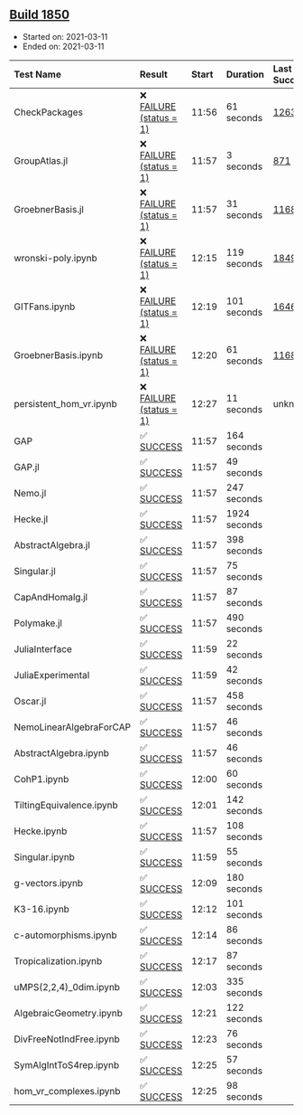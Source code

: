 ## [Build 1850](https://oscarci.mathematik.uni-kl.de/job/oscar-stable/1850/)

* Started on: 2021-03-11
* Ended on: 2021-03-11

| Test Name    | Result | Start | Duration | Last Success | First Failure |
|:-------------|:-------|:------|:---------|:-------------|:--------------|
| CheckPackages | ❌ [FAILURE (status = 1)](https://oscarci.mathematik.uni-kl.de/job/oscar-stable/1850/artifact/logs/build-1850/CheckPackages.log) | 11:56 | 61 seconds | [1263](https://oscarci.mathematik.uni-kl.de/job/oscar-stable/1263/) | [1264](https://oscarci.mathematik.uni-kl.de/job/oscar-stable/1264/) |
| GroupAtlas.jl | ❌ [FAILURE (status = 1)](https://oscarci.mathematik.uni-kl.de/job/oscar-stable/1850/artifact/logs/build-1850/GroupAtlas.jl.log) | 11:57 | 3 seconds | [871](https://oscarci.mathematik.uni-kl.de/job/oscar-stable/871/) | [872](https://oscarci.mathematik.uni-kl.de/job/oscar-stable/872/) |
| GroebnerBasis.jl | ❌ [FAILURE (status = 1)](https://oscarci.mathematik.uni-kl.de/job/oscar-stable/1850/artifact/logs/build-1850/GroebnerBasis.jl.log) | 11:57 | 31 seconds | [1168](https://oscarci.mathematik.uni-kl.de/job/oscar-stable/1168/) | [1169](https://oscarci.mathematik.uni-kl.de/job/oscar-stable/1169/) |
| wronski-poly.ipynb | ❌ [FAILURE (status = 1)](https://oscarci.mathematik.uni-kl.de/job/oscar-stable/1850/artifact/logs/build-1850/wronski-poly.ipynb.log) | 12:15 | 119 seconds | [1849](https://oscarci.mathematik.uni-kl.de/job/oscar-stable/1849/) | [1850](https://oscarci.mathematik.uni-kl.de/job/oscar-stable/1850/) |
| GITFans.ipynb | ❌ [FAILURE (status = 1)](https://oscarci.mathematik.uni-kl.de/job/oscar-stable/1850/artifact/logs/build-1850/GITFans.ipynb.log) | 12:19 | 101 seconds | [1646](https://oscarci.mathematik.uni-kl.de/job/oscar-stable/1646/) | [1647](https://oscarci.mathematik.uni-kl.de/job/oscar-stable/1647/) |
| GroebnerBasis.ipynb | ❌ [FAILURE (status = 1)](https://oscarci.mathematik.uni-kl.de/job/oscar-stable/1850/artifact/logs/build-1850/GroebnerBasis.ipynb.log) | 12:20 | 61 seconds | [1168](https://oscarci.mathematik.uni-kl.de/job/oscar-stable/1168/) | [1169](https://oscarci.mathematik.uni-kl.de/job/oscar-stable/1169/) |
| persistent_hom_vr.ipynb | ❌ [FAILURE (status = 1)](https://oscarci.mathematik.uni-kl.de/job/oscar-stable/1850/artifact/logs/build-1850/persistent_hom_vr.ipynb.log) | 12:27 | 11 seconds | unknown | unknown |
| GAP | ✅ [SUCCESS](https://oscarci.mathematik.uni-kl.de/job/oscar-stable/1850/artifact/logs/build-1850/GAP.log) | 11:57 | 164 seconds |  |  |
| GAP.jl | ✅ [SUCCESS](https://oscarci.mathematik.uni-kl.de/job/oscar-stable/1850/artifact/logs/build-1850/GAP.jl.log) | 11:57 | 49 seconds |  |  |
| Nemo.jl | ✅ [SUCCESS](https://oscarci.mathematik.uni-kl.de/job/oscar-stable/1850/artifact/logs/build-1850/Nemo.jl.log) | 11:57 | 247 seconds |  |  |
| Hecke.jl | ✅ [SUCCESS](https://oscarci.mathematik.uni-kl.de/job/oscar-stable/1850/artifact/logs/build-1850/Hecke.jl.log) | 11:57 | 1924 seconds |  |  |
| AbstractAlgebra.jl | ✅ [SUCCESS](https://oscarci.mathematik.uni-kl.de/job/oscar-stable/1850/artifact/logs/build-1850/AbstractAlgebra.jl.log) | 11:57 | 398 seconds |  |  |
| Singular.jl | ✅ [SUCCESS](https://oscarci.mathematik.uni-kl.de/job/oscar-stable/1850/artifact/logs/build-1850/Singular.jl.log) | 11:57 | 75 seconds |  |  |
| CapAndHomalg.jl | ✅ [SUCCESS](https://oscarci.mathematik.uni-kl.de/job/oscar-stable/1850/artifact/logs/build-1850/CapAndHomalg.jl.log) | 11:57 | 87 seconds |  |  |
| Polymake.jl | ✅ [SUCCESS](https://oscarci.mathematik.uni-kl.de/job/oscar-stable/1850/artifact/logs/build-1850/Polymake.jl.log) | 11:57 | 490 seconds |  |  |
| JuliaInterface | ✅ [SUCCESS](https://oscarci.mathematik.uni-kl.de/job/oscar-stable/1850/artifact/logs/build-1850/JuliaInterface.log) | 11:59 | 22 seconds |  |  |
| JuliaExperimental | ✅ [SUCCESS](https://oscarci.mathematik.uni-kl.de/job/oscar-stable/1850/artifact/logs/build-1850/JuliaExperimental.log) | 11:59 | 42 seconds |  |  |
| Oscar.jl | ✅ [SUCCESS](https://oscarci.mathematik.uni-kl.de/job/oscar-stable/1850/artifact/logs/build-1850/Oscar.jl.log) | 11:57 | 458 seconds |  |  |
| NemoLinearAlgebraForCAP | ✅ [SUCCESS](https://oscarci.mathematik.uni-kl.de/job/oscar-stable/1850/artifact/logs/build-1850/NemoLinearAlgebraForCAP.log) | 11:57 | 46 seconds |  |  |
| AbstractAlgebra.ipynb | ✅ [SUCCESS](https://oscarci.mathematik.uni-kl.de/job/oscar-stable/1850/artifact/logs/build-1850/AbstractAlgebra.ipynb.log) | 11:57 | 46 seconds |  |  |
| CohP1.ipynb | ✅ [SUCCESS](https://oscarci.mathematik.uni-kl.de/job/oscar-stable/1850/artifact/logs/build-1850/CohP1.ipynb.log) | 12:00 | 60 seconds |  |  |
| TiltingEquivalence.ipynb | ✅ [SUCCESS](https://oscarci.mathematik.uni-kl.de/job/oscar-stable/1850/artifact/logs/build-1850/TiltingEquivalence.ipynb.log) | 12:01 | 142 seconds |  |  |
| Hecke.ipynb | ✅ [SUCCESS](https://oscarci.mathematik.uni-kl.de/job/oscar-stable/1850/artifact/logs/build-1850/Hecke.ipynb.log) | 11:57 | 108 seconds |  |  |
| Singular.ipynb | ✅ [SUCCESS](https://oscarci.mathematik.uni-kl.de/job/oscar-stable/1850/artifact/logs/build-1850/Singular.ipynb.log) | 11:59 | 55 seconds |  |  |
| g-vectors.ipynb | ✅ [SUCCESS](https://oscarci.mathematik.uni-kl.de/job/oscar-stable/1850/artifact/logs/build-1850/g-vectors.ipynb.log) | 12:09 | 180 seconds |  |  |
| K3-16.ipynb | ✅ [SUCCESS](https://oscarci.mathematik.uni-kl.de/job/oscar-stable/1850/artifact/logs/build-1850/K3-16.ipynb.log) | 12:12 | 101 seconds |  |  |
| c-automorphisms.ipynb | ✅ [SUCCESS](https://oscarci.mathematik.uni-kl.de/job/oscar-stable/1850/artifact/logs/build-1850/c-automorphisms.ipynb.log) | 12:14 | 86 seconds |  |  |
| Tropicalization.ipynb | ✅ [SUCCESS](https://oscarci.mathematik.uni-kl.de/job/oscar-stable/1850/artifact/logs/build-1850/Tropicalization.ipynb.log) | 12:17 | 87 seconds |  |  |
| uMPS(2,2,4)_0dim.ipynb | ✅ [SUCCESS](https://oscarci.mathematik.uni-kl.de/job/oscar-stable/1850/artifact/logs/build-1850/uMPS-2-2-4-_0dim.ipynb.log) | 12:03 | 335 seconds |  |  |
| AlgebraicGeometry.ipynb | ✅ [SUCCESS](https://oscarci.mathematik.uni-kl.de/job/oscar-stable/1850/artifact/logs/build-1850/AlgebraicGeometry.ipynb.log) | 12:21 | 122 seconds |  |  |
| DivFreeNotIndFree.ipynb | ✅ [SUCCESS](https://oscarci.mathematik.uni-kl.de/job/oscar-stable/1850/artifact/logs/build-1850/DivFreeNotIndFree.ipynb.log) | 12:23 | 76 seconds |  |  |
| SymAlgIntToS4rep.ipynb | ✅ [SUCCESS](https://oscarci.mathematik.uni-kl.de/job/oscar-stable/1850/artifact/logs/build-1850/SymAlgIntToS4rep.ipynb.log) | 12:25 | 57 seconds |  |  |
| hom_vr_complexes.ipynb | ✅ [SUCCESS](https://oscarci.mathematik.uni-kl.de/job/oscar-stable/1850/artifact/logs/build-1850/hom_vr_complexes.ipynb.log) | 12:25 | 98 seconds |  |  |
